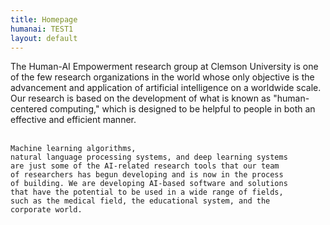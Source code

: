 ```yaml
---
title: Homepage
humanai: TEST1
layout: default
---
```



<p class="pt-10 pb-10">
    The Human-AI Empowerment research group at
    Clemson University is one of the few research organizations in 
    the world whose only objective is the advancement and application
    of artificial intelligence on a worldwide scale. Our research 
    is based on the development of what is known as "human-centered 
    computing," which is designed to be helpful to people in both an 
    effective and efficient manner.
    <!-- We have made the creation of AI 
    research tools and software a top priority in order to aid people
    and countries in developing the most sophisticated AI technology 
    that is practically possible. All across the world's academic 
    institutions are represented in the artificial intelligence 
    research group's membership. -->
    <br><br>
    
    
    Machine learning algorithms, 
    natural language processing systems, and deep learning systems
    are just some of the AI-related research tools that our team 
    of researchers has begun developing and is now in the process 
    of building. We are developing AI-based software and solutions 
    that have the potential to be used in a wide range of fields, 
    such as the medical field, the educational system, and the 
    corporate world.
                                    
</p>







